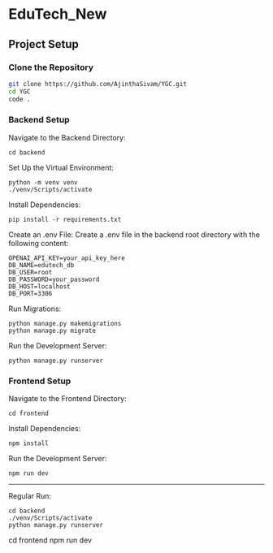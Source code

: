 # EduTech_New

## Project Setup

### Clone the Repository

```bash
git clone https://github.com/AjinthaSivam/YGC.git
cd YGC
code .
```
### Backend Setup
Navigate to the Backend Directory:
```
cd backend
```

Set Up the Virtual Environment:
```
python -m venv venv
./venv/Scripts/activate
```

Install Dependencies:
```
pip install -r requirements.txt
```

Create an .env File:
Create a .env file in the backend root directory with the following content:
```
OPENAI_API_KEY=your_api_key_here
DB_NAME=edutech_db
DB_USER=root
DB_PASSWORD=your_password
DB_HOST=localhost
DB_PORT=3306
```

Run Migrations:
```
python manage.py makemigrations
python manage.py migrate
```

Run the Development Server:
```
python manage.py runserver
```

### Frontend Setup
Navigate to the Frontend Directory:
```
cd frontend
```
Install Dependencies:
```
npm install
```

Run the Development Server:
```
npm run dev
```
-----------------------------------------
Regular Run:
```
cd backend
./venv/Scripts/activate
python manage.py runserver
```
cd frontend
npm run dev
``` 